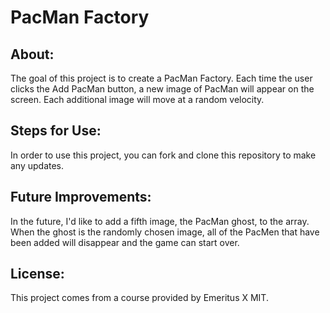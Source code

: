 # PacMan Factory
## About:
The goal of this project is to create a PacMan Factory. Each time the user clicks the Add PacMan button, a new image of PacMan will appear on the screen. Each additional image will move at a random velocity.
## Steps for Use:
In order to use this project, you can fork and clone this repository to make any updates. 
## Future Improvements:
In the future, I'd like to add a fifth image, the PacMan ghost, to the array. When the ghost is the randomly chosen image, all of the PacMen that have been added will disappear and the game can start over. 
## License:
This project comes from a course provided by Emeritus X MIT.
